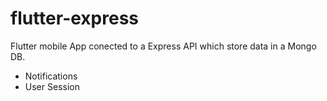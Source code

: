# flutter-express
Flutter mobile App conected to a Express API which store data in a Mongo DB. 

* Notifications
* User Session
